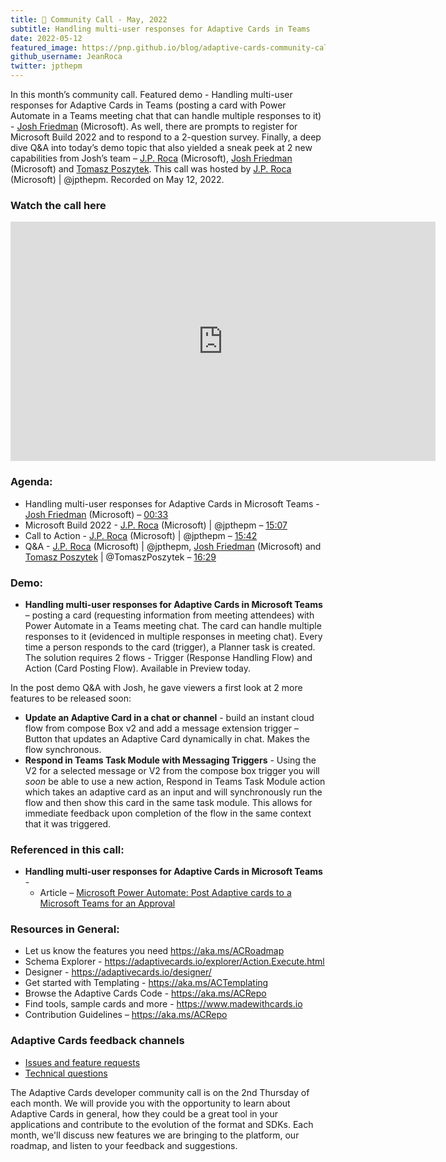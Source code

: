 ```yaml
---
title: 📣 Community Call - May, 2022
subtitle: Handling multi-user responses for Adaptive Cards in Teams
date: 2022-05-12
featured_image: https://pnp.github.io/blog/adaptive-cards-community-call/adaptive-cards-community-call-may-2022/images/recording-adaptive-cards-may-call_hufbf3f7faf2b2edabb62d15f9085c8218_282942_700x0_resize_q100_h2_box_3.webp
github_username: JeanRoca
twitter: jpthepm
---
```


In this month’s community call. Featured demo - Handling multi-user responses for Adaptive Cards in Teams (posting a card with Power Automate in a Teams meeting chat that can handle multiple responses to it) - [Josh Friedman](https://www.linkedin.com/in/josh-friedman-2a812254) (Microsoft). As well, there are prompts to register for Microsoft Build 2022 and to respond to a 2-question survey. Finally, a deep dive Q&A into today’s demo topic that also yielded a sneak peek at 2 new capabilities from Josh’s team – [J.P. Roca](http://twitter.com/jpthepm) (Microsoft), [Josh Friedman](https://www.linkedin.com/in/josh-friedman-2a812254) (Microsoft) and [Tomasz Poszytek](http://twitter.com/TomaszPoszytek). This call was hosted by [J.P. Roca](http://twitter.com/jpthepm) (Microsoft) \| @jpthepm. Recorded on May 12, 2022.

### Watch the call here

<iframe width="680" height="383" src="https://www.youtube.com/embed/3nZRgt-WUv0" title="Community Call May 2022 video" frameborder="0" allow="accelerometer; autoplay; clipboard-write; encrypted-media; gyroscope; picture-in-picture" allowfullscreen></iframe>

### Agenda:
- Handling multi-user responses for Adaptive Cards in Microsoft Teams - [Josh Friedman](https://www.linkedin.com/in/josh-friedman-2a812254) (Microsoft) – [00:33](https://youtu.be/3nZRgt-WUv0?t=33)
- Microsoft Build 2022 - [J.P. Roca](http://twitter.com/jpthepm) (Microsoft) \| @jpthepm – [15:07](https://youtu.be/3nZRgt-WUv0?t=907)
- Call to Action - [J.P. Roca](http://twitter.com/jpthepm) (Microsoft) \| @jpthepm – [15:42](https://youtu.be/3nZRgt-WUv0?t=942)
- Q&A - [J.P. Roca](http://twitter.com/jpthepm) (Microsoft) \| @jpthepm, [Josh Friedman](https://www.linkedin.com/in/josh-friedman-2a812254) (Microsoft) and [Tomasz Poszytek](http://twitter.com/TomaszPoszytek) \| @TomaszPoszytek – [16:29](https://youtu.be/3nZRgt-WUv0?t=989)

### Demo:
-  **Handling multi-user responses for Adaptive Cards in Microsoft Teams** – posting a card (requesting information from meeting attendees) with Power Automate in a Teams meeting chat. The card can handle multiple responses to it (evidenced in multiple responses in meeting chat). Every time a person responds to the card (trigger), a Planner task is created. The solution requires 2 flows - Trigger (Response Handling Flow) and Action (Card Posting Flow). Available in Preview today.

In the post demo Q&A with Josh, he gave viewers a first look at 2 more features to be released soon:

-   **Update an Adaptive Card in a chat or channel** - build an instant cloud flow from compose Box v2 and add a message extension trigger – Button that updates an Adaptive Card dynamically in chat. Makes the flow synchronous.
-   **Respond in Teams Task Module with Messaging Triggers** - Using the V2 for a selected message or V2 from the compose box trigger you will *soon* be able to use a new action, Respond in Teams Task Module action which takes an adaptive card as an input and will synchronously run the flow and then show this card in the same task module. This allows for immediate feedback upon completion of the flow in the same context that it was triggered.

### Referenced in this call:
*  **Handling multi-user responses for Adaptive Cards in Microsoft Teams** - 
    * Article – [Microsoft Power Automate: Post Adaptive cards to a Microsoft Teams for an Approval](https://powerusers.microsoft.com/t5/Power-Automate-Community-Blog/Microsoft-Power-Automate-Post-Adaptive-cards-to-a-Microsoft/ba-p/658693)


### Resources in General: 
- Let us know the features you need    https://aka.ms/ACRoadmap
- Schema Explorer - https://adaptivecards.io/explorer/Action.Execute.html
- Designer - https://adaptivecards.io/designer/ 
- Get started with Templating - https://aka.ms/ACTemplating
- Browse the Adaptive Cards Code - https://aka.ms/ACRepo
- Find tools, sample cards and more - https://www.madewithcards.io
- Contribution Guidelines – https://aka.ms/ACRepo 

### Adaptive Cards feedback channels

-   [Issues and feature requests](https://github.com/Microsoft/AdaptiveCards/issues)
-   [Technical questions](https://stackoverflow.com/questions/tagged/adaptive-cards)

The Adaptive Cards developer community call is on the 2nd Thursday of each month. We will provide you with the opportunity to learn about Adaptive Cards in general, how they could be a great tool in your applications and contribute to the evolution of the format and SDKs. Each month, we'll discuss new features we are bringing to the platform, our roadmap, and listen to your feedback and suggestions.
